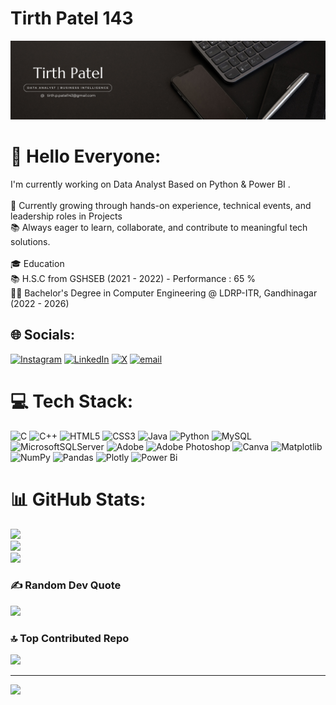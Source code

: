 
# Tirth Patel 143


![banner](./assets/Tirth%20git%20background.png)

# 💫 Hello Everyone:
I'm currently working on Data Analyst Based on Python & Power BI .<br><br>🚀 Currently growing through hands-on experience, technical events, and leadership roles in Projects<br>📚 Always eager to learn, collaborate, and contribute to meaningful tech solutions.<br><br>🎓 Education<br>📚 H.S.C from GSHSEB (2021 - 2022) - Performance : 65 %<br>🧑‍🎓 Bachelor's Degree in Computer Engineering @ LDRP-ITR, Gandhinagar (2022 - 2026)


## 🌐 Socials:
[![Instagram](https://img.shields.io/badge/Instagram-%23E4405F.svg?logo=Instagram&logoColor=white)](https://instagram.com/https://www.instagram.com/_tirthuuu__16?igsh=emV1dXpiY3U3cnNj) [![LinkedIn](https://img.shields.io/badge/LinkedIn-%230077B5.svg?logo=linkedin&logoColor=white)](https://linkedin.com/in/https://www.linkedin.com/in/tirth-patel-ba70b0273?) [![X](https://img.shields.io/badge/X-black.svg?logo=X&logoColor=white)](https://x.com/https://x.com/TirthPatel92731?t=vrRK5sY1WOKQpUrF6q6INw&s=09) [![email](https://img.shields.io/badge/Email-D14836?logo=gmail&logoColor=white)](mailto:tirth.p.patel143@gmail.com) 

# 💻 Tech Stack:
![C](https://img.shields.io/badge/c-%2300599C.svg?style=flat-square&logo=c&logoColor=white) ![C++](https://img.shields.io/badge/c++-%2300599C.svg?style=flat-square&logo=c%2B%2B&logoColor=white) ![HTML5](https://img.shields.io/badge/html5-%23E34F26.svg?style=flat-square&logo=html5&logoColor=white) ![CSS3](https://img.shields.io/badge/css3-%231572B6.svg?style=flat-square&logo=css3&logoColor=white) ![Java](https://img.shields.io/badge/java-%23ED8B00.svg?style=flat-square&logo=openjdk&logoColor=white) ![Python](https://img.shields.io/badge/python-3670A0?style=flat-square&logo=python&logoColor=ffdd54) ![MySQL](https://img.shields.io/badge/mysql-4479A1.svg?style=flat-square&logo=mysql&logoColor=white) ![MicrosoftSQLServer](https://img.shields.io/badge/Microsoft%20SQL%20Server-CC2927?style=flat-square&logo=microsoft%20sql%20server&logoColor=white) ![Adobe](https://img.shields.io/badge/adobe-%23FF0000.svg?style=flat-square&logo=adobe&logoColor=white) ![Adobe Photoshop](https://img.shields.io/badge/adobe%20photoshop-%2331A8FF.svg?style=flat-square&logo=adobe%20photoshop&logoColor=white) ![Canva](https://img.shields.io/badge/Canva-%2300C4CC.svg?style=flat-square&logo=Canva&logoColor=white) ![Matplotlib](https://img.shields.io/badge/Matplotlib-%23ffffff.svg?style=flat-square&logo=Matplotlib&logoColor=black) ![NumPy](https://img.shields.io/badge/numpy-%23013243.svg?style=flat-square&logo=numpy&logoColor=white) ![Pandas](https://img.shields.io/badge/pandas-%23150458.svg?style=flat-square&logo=pandas&logoColor=white) ![Plotly](https://img.shields.io/badge/Plotly-%233F4F75.svg?style=flat-square&logo=plotly&logoColor=white) ![Power Bi](https://img.shields.io/badge/power_bi-F2C811?style=flat-square&logo=powerbi&logoColor=black)
# 📊 GitHub Stats:
![](https://github-readme-stats.vercel.app/api?username=tirthpatel143&theme=great-gatsby&hide_border=false&include_all_commits=false&count_private=false)<br/>
![](https://nirzak-streak-stats.vercel.app/?user=tirthpatel143&theme=great-gatsby&hide_border=false)<br/>
![](https://github-readme-stats.vercel.app/api/top-langs/?username=tirthpatel143&theme=great-gatsby&hide_border=false&include_all_commits=false&count_private=false&layout=compact)

### ✍️ Random Dev Quote
![](https://quotes-github-readme.vercel.app/api?type=horizontal&theme=radical)

### 🔝 Top Contributed Repo
![](https://github-contributor-stats.vercel.app/api?username=tirthpatel143&limit=5&theme=dark&combine_all_yearly_contributions=true)

---
[![](https://visitcount.itsvg.in/api?id=tirthpatel143&icon=0&color=0)](https://visitcount.itsvg.in)


